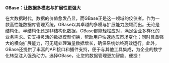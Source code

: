 **GBase：让数据多模态与扩展性更强大**

在大数据时代，数据的价值愈发凸显，而GBase正是这一领域的佼佼者。作为一款高性能数据库管理系统，GBase以其卓越的多模与扩展能力脱颖而出。无论是结构化、半结构化还是非结构化数据，GBase都能轻松应对，满足企业多样化的业务需求。它支持灵活的数据模型切换，帮助用户快速适应市场变化；同时具备强大的横向扩展能力，可无缝处理海量数据增长，确保系统始终高效运行。此外，GBase还提供了丰富的API接口和插件支持，便于与其他工具集成，为企业的数字化转型注入强劲动力。选择GBase，让您的数据管理更加智能、便捷！